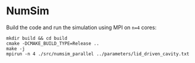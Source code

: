 # NumSim

Build the code and run the simulation using MPI on `n=4` cores:

```shell
mkdir build && cd build
cmake -DCMAKE_BUILD_TYPE=Release ..
make -j
mpirun -n 4 ./src/numsim_parallel ../parameters/lid_driven_cavity.txt
```
